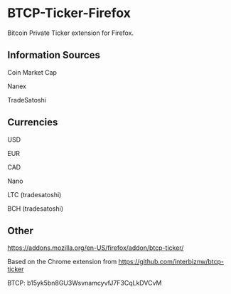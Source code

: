 # BTCP-Ticker-Firefox
Bitcoin Private Ticker extension for Firefox.

## Information Sources
Coin Market Cap

Nanex

TradeSatoshi

## Currencies
USD

EUR

CAD

Nano

LTC (tradesatoshi)

BCH (tradesatoshi)

## Other

https://addons.mozilla.org/en-US/firefox/addon/btcp-ticker/

Based on the Chrome extension from https://github.com/interbiznw/btcp-ticker

BTCP: b15yk5bn8GU3WsvnamcyvfJ7F3CqLkDVCvM
